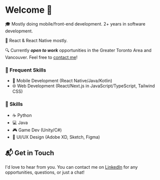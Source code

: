 # Welcome 👋

🎓 Mostly doing mobile/front-end development. 2+ years in software development.

📱	React & React Native mostly.

🔍 Currently **_open to work_** opportunities in the Greater Toronto Area and Vancouver. Feel free to [contact me](https://www.linkedin.com/in/hhtam)!

### 🌟 Frequent Skills

- 📱 Mobile Development (React Native/Java/Kotlin)
- 🌐 Web Development (React/Next.js in JavaScript/TypeScript, Tailwind CSS)

### 📝 Skills 
	
- ☕ Python
- 💻 Java
- 🎮 Game Dev (Unity/C#)
- 🎨 UI/UX Design (Adobe XD, Sketch, Figma)

## 📬 Get in Touch

I'd love to hear from you. You can contact me on [LinkedIn](https://www.linkedin.com/in/hhtam) for any opportunities, questions, or just a chat!
